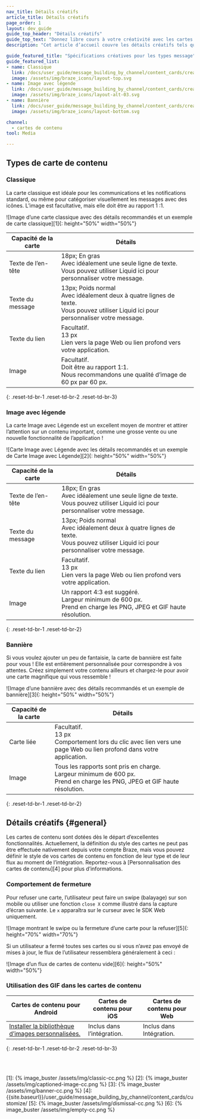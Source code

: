 ```yaml
---
nav_title: Détails créatifs
article_title: Détails créatifs
page_order: 1
layout: dev_guide
guide_top_header: "Détails créatifs"
guide_top_text: "Donnez libre cours à votre créativité avec les cartes de contenu ! Mais vous devez en premier lieu connaître certaines des recommandations ! Après tout, il faut connaître les règles pour les enfreindre ! Consultez les spécifications créatives ou les détails créatifs globaux suivants pour chaque type de message individuel."
description: "Cet article d’accueil couvre les détails créatifs tels que les recommandations de taille d’image et le comportement de fermeture pour les trois types de carte de contenu."

guide_featured_title: "Spécifications créatives pour les types message"
guide_featured_list:
- name: Classique
  link: /docs/user_guide/message_building_by_channel/content_cards/creative_details/#classic
  image: /assets/img/braze_icons/layout-top.svg
- name: Image avec légende
  link: /docs/user_guide/message_building_by_channel/content_cards/creative_details/#captioned-image
  image: /assets/img/braze_icons/layout-alt-03.svg
- name: Bannière
  link: /docs/user_guide/message_building_by_channel/content_cards/creative_details/#banner
  image: /assets/img/braze_icons/layout-bottom.svg

channel:
  - cartes de contenu
tool: Media

---
```


## Types de carte de contenu

### Classique

La carte classique est idéale pour les communications et les notifications standard, ou même pour catégoriser visuellement les messages avec des icônes. L’image est facultative, mais elle doit être au rapport 1 :1.  

![Image d’une carte classique avec des détails recommandés et un exemple de carte classique][1]{: height="50%" width="50%"}

| Capacité de la carte | Détails |
| --- | ---|
| Texte de l’en-tête | 18px; En gras <br> Avec idéalement une seule ligne de texte. <br> Vous pouvez utiliser Liquid ici pour personnaliser votre message. |
| Texte du message | 13px; Poids normal <br> Avec idéalement deux à quatre lignes de texte. <br> Vous pouvez utiliser Liquid ici pour personnaliser votre message. |
| Texte du lien | Facultatif. <br> 13 px <br> Lien vers la page Web ou lien profond vers votre application. |
| Image | Facultatif. <br> Doit être au rapport 1:1. <br> Nous recommandons une qualité d’image de 60 px par 60 px. |
{: .reset-td-br-1 .reset-td-br-2 .reset-td-br-3}

### Image avec légende

La carte Image avec Légende est un excellent moyen de montrer et attirer l’attention sur un contenu important, comme une grosse vente ou une nouvelle fonctionnalité de l’application !

![Carte Image avec Légende avec les détails recommandés et un exemple de Carte Image avec Légende][2]{: height="50%" width="50%"}

| Capacité de la carte | Détails |
| --- | ---|
| Texte de l’en-tête | 18px; En gras <br> Avec idéalement une seule ligne de texte. <br> Vous pouvez utiliser Liquid ici pour personnaliser votre message. |
| Texte du message | 13px; Poids normal <br> Avec idéalement deux à quatre lignes de texte. <br> Vous pouvez utiliser Liquid ici pour personnaliser votre message. |
| Texte du lien | Facultatif. <br> 13 px <br> Lien vers la page Web ou lien profond vers votre application. |
| Image | Un rapport 4:3 est suggéré. <br> Largeur minimum de 600 px.  <br> Prend en charge les PNG, JPEG et GIF haute résolution. |
{: .reset-td-br-1 .reset-td-br-2}

### Bannière

Si vous voulez ajouter un peu de fantaisie, la carte de bannière est faite pour vous ! Elle est entièrement personnalisée pour correspondre à vos attentes. Créez simplement votre contenu ailleurs et chargez-le pour avoir une carte magnifique qui vous ressemble !

![Image d’une bannière avec des détails recommandés et un exemple de bannière][3]{: height="50%" width="50%"}

| Capacité de la carte | Détails |
| --- | ---|
| Carte liée | Facultatif. <br> 13 px <br> Comportement lors du clic avec lien vers une page Web ou lien profond dans votre application. |
| Image | Tous les rapports sont pris en charge. <br> Largeur minimum de 600 px.  <br> Prend en charge les PNG, JPEG et GIF haute résolution. |
{: .reset-td-br-1 .reset-td-br-2}

## Détails créatifs {#general}

Les cartes de contenu sont dotées dès le départ d’excellentes fonctionnalités. Actuellement, la définition du style des cartes ne peut pas être effectuée nativement depuis votre compte Braze, mais vous pouvez définir le style de vos cartes de contenu en fonction de leur type et de leur flux au moment de l’intégration. Reportez-vous à [Personnalisation des cartes de contenu][4] pour plus d’informations.

### Comportement de fermeture

Pour refuser une carte, l’utilisateur peut faire un swipe (balayage) sur son mobile ou utiliser une fonction `close X` comme illustré dans la capture d’écran suivante. Le `x` apparaîtra sur le curseur avec le SDK Web uniquement.

![Image montrant le swipe ou la fermeture d’une carte pour la refuser][5]{: height="70%" width="70%"}

Si un utilisateur a fermé toutes ses cartes ou si vous n’avez pas envoyé de mises à jour, le flux de l’utilisateur ressemblera généralement à ceci :

![Image d’un flux de cartes de contenu vide][6]{: height="50%" width="50%"}

### Utilisation des GIF dans les cartes de contenu

| Cartes de contenu pour Android | Cartes de contenu pour iOS | Cartes de contenu pour Web |
| --- | --- |---|
| [Installer la bibliothèque d’images personnalisées.]({{site.baseurl}}/developer_guide/platform_integration_guides/android/content_cards/customization/gifs/) | Inclus dans l’intégration. | Inclus dans Intégration. |
{: .reset-td-br-1 .reset-td-br-2 .reset-td-br-3}

<br><br>

[1]: {% image_buster /assets/img/classic-cc.png %}
[2]: {% image_buster /assets/img/captioned-image-cc.png %}
[3]: {% image_buster /assets/img/banner-cc.png %}
[4]: {{site.baseurl}}/user_guide/message_building_by_channel/content_cards/customize/
[5]: {% image_buster /assets/img/dismissal-cc.png %}
[6]: {% image_buster /assets/img/empty-cc.png %}
